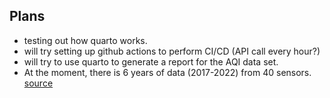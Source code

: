 ## Plans

- testing out how quarto works.
- will try setting up github actions to perform CI/CD (API call every hour?)
- will try to use quarto to generate a report for the AQI data set.
- At the moment, there is 6 years of data (2017-2022) from 40 sensors.
[source](https://app.cpcbccr.com/ccr/#/caaqm-dashboard-all/caaqm-landing/caaqm-data-repository)
